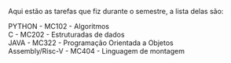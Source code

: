 Aqui estão as tarefas que fiz durante o semestre, a lista delas são:

PYTHON              - MC102 - Algoritmos  
C                   - MC202 - Estruturadas de dados  
JAVA                - MC322 - Programação Orientada a Objetos  
Assembly/Risc-V     - MC404 - Linguagem de montagem  
